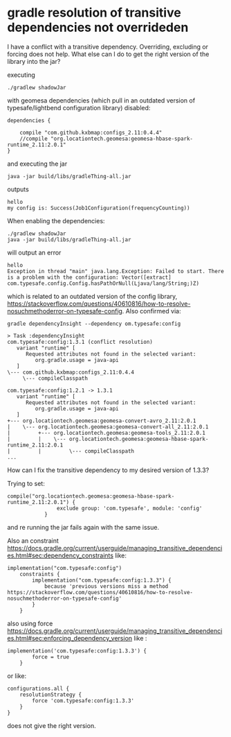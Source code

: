# gradle resolution of transitive dependencies not overrideden
I have a conflict with a transitive dependency. Overriding, excluding or forcing does not help. What else can I do to get the right version of the library into the jar?

executing
```
./gradlew shadowJar
```

with geomesa dependencies (which pull in an outdated version of typesafe/lightbend configuration library) disabled:
```
dependencies {

    compile "com.github.kxbmap:configs_2.11:0.4.4"
    //compile "org.locationtech.geomesa:geomesa-hbase-spark-runtime_2.11:2.0.1"
}
```
and executing the jar
```
java -jar build/libs/gradleThing-all.jar                         
```
outputs
```
hello
my config is: Success(Job1Configuration(frequencyCounting))
```

When enabling the dependencies:
```
./gradlew shadowJar
java -jar build/libs/gradleThing-all.jar                         
```

will output an error
```
hello
Exception in thread "main" java.lang.Exception: Failed to start. There is a problem with the configuration: Vector([extract] com.typesafe.config.Config.hasPathOrNull(Ljava/lang/String;)Z)

```
which is related to an outdated version of the config library, https://stackoverflow.com/questions/40610816/how-to-resolve-nosuchmethoderror-on-typesafe-config.
Also confirmed via:
```
gradle dependencyInsight --dependency om.typesafe:config

> Task :dependencyInsight
com.typesafe:config:1.3.1 (conflict resolution)
   variant "runtime" [
      Requested attributes not found in the selected variant:
         org.gradle.usage = java-api
   ]
\--- com.github.kxbmap:configs_2.11:0.4.4
     \--- compileClasspath

com.typesafe:config:1.2.1 -> 1.3.1
   variant "runtime" [
      Requested attributes not found in the selected variant:
         org.gradle.usage = java-api
   ]
+--- org.locationtech.geomesa:geomesa-convert-avro_2.11:2.0.1
|    \--- org.locationtech.geomesa:geomesa-convert-all_2.11:2.0.1
|         +--- org.locationtech.geomesa:geomesa-tools_2.11:2.0.1
|         |    \--- org.locationtech.geomesa:geomesa-hbase-spark-runtime_2.11:2.0.1
|         |         \--- compileClasspath
...

```
How can I fix the transitive dependency to my desired version of 1.3.3?

Trying to set:
```
compile("org.locationtech.geomesa:geomesa-hbase-spark-runtime_2.11:2.0.1") {
                exclude group: 'com.typesafe', module: 'config'
            }

```
and re running the jar fails again with the same issue.

Also an constraint https://docs.gradle.org/current/userguide/managing_transitive_dependencies.html#sec:dependency_constraints like:
```
implementation("com.typesafe:config")
    constraints {
        implementation("com.typesafe:config:1.3.3") {
            because 'previous versions miss a method https://stackoverflow.com/questions/40610816/how-to-resolve-nosuchmethoderror-on-typesafe-config'
        }
    }
```
also using force https://docs.gradle.org/current/userguide/managing_transitive_dependencies.html#sec:enforcing_dependency_version like : 
```
implementation('com.typesafe:config:1.3.3') {
        force = true
    }
```
or like:
```
configurations.all {
    resolutionStrategy {
        force 'com.typesafe:config:1.3.3'
    }
}
```
does not give the right version.